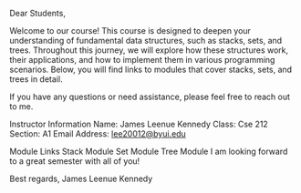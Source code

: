 Dear Students,

Welcome to our course! This course is designed to deepen your understanding of fundamental data structures, such as stacks, sets, and trees. Throughout this journey, we will explore how these structures work, their applications, and how to implement them in various programming scenarios. Below, you will find links to modules that cover stacks, sets, and trees in detail.

If you have any questions or need assistance, please feel free to reach out to me.

Instructor Information
Name: James Leenue Kennedy
Class: Cse 212
Section: A1
Email Address: lee20012@byui.edu

Module Links
Stack Module
Set Module
Tree Module
I am looking forward to a great semester with all of you!

Best regards,
James Leenue Kennedy
